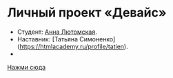 # Личный проект «Девайс»

* Студент: [Анна Лютомская](https://up.htmlacademy.ru/htmlcss/33/user/363451).
* Наставник: [Татьяна Симоненко] (https://htmlacademy.ru/profile/tatien).
* 
<a href="https://lutomskaya.github.io/lutomskaya-device.github.io/">Нажми сюда</a>
